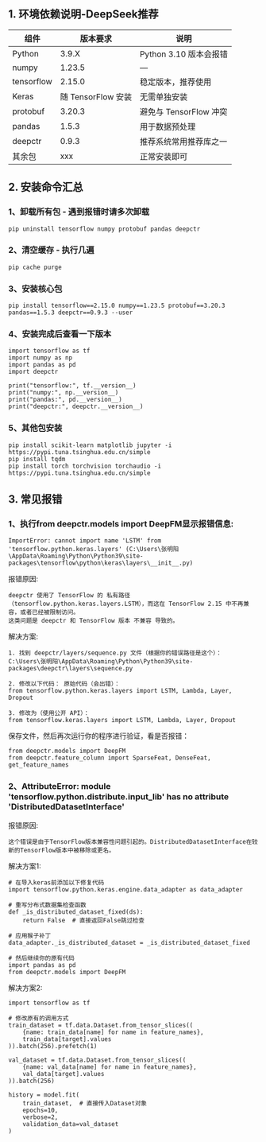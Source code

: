 ## 1. 环境依赖说明-DeepSeek推荐
| 组件           | 版本要求       | 说明                        |
|----------------|----------------|-----------------------------|
| Python         | 3.9.X            | Python 3.10 版本会报错       |
| numpy          | 1.23.5         | —                           |
| tensorflow     | 2.15.0         | 稳定版本，推荐使用          |
| Keras          | 随 TensorFlow 安装 | 无需单独安装               |
| protobuf       | 3.20.3         | 避免与 TensorFlow 冲突     |
| pandas         | 1.5.3          | 用于数据预处理              |
| deepctr        | 0.9.3          | 推荐系统常用推荐库之一      |
| 其余包          |xxx          | 正常安装即可       |


## 2. 安装命令汇总
### 1、卸载所有包 - 遇到报错时请多次卸载
 `````
pip uninstall tensorflow numpy protobuf pandas deepctr
`````
### 2、清空缓存 - 执行几遍
 `````
pip cache purge
`````

### 3、安装核心包
 `````
pip install tensorflow==2.15.0 numpy==1.23.5 protobuf==3.20.3 pandas==1.5.3 deepctr==0.9.3 --user
`````

### 4、安装完成后查看一下版本
 `````
import tensorflow as tf
import numpy as np
import pandas as pd
import deepctr

print("tensorflow:", tf.__version__)
print("numpy:", np.__version__)
print("pandas:", pd.__version__)
print("deepctr:", deepctr.__version__)
`````

### 5、其他包安装
`````
pip install scikit-learn matplotlib jupyter -i https://pypi.tuna.tsinghua.edu.cn/simple
pip install tqdm
pip install torch torchvision torchaudio -i https://pypi.tuna.tsinghua.edu.cn/simple
`````

## 3. 常见报错
### 1、执行from deepctr.models import DeepFM显示报错信息:
`````
ImportError: cannot import name 'LSTM' from 'tensorflow.python.keras.layers' (C:\Users\张明阳\AppData\Roaming\Python\Python39\site-packages\tensorflow\python\keras\layers\__init__.py)
`````
报错原因:
`````
deepctr 使用了 TensorFlow 的 私有路径（tensorflow.python.keras.layers.LSTM），而这在 TensorFlow 2.15 中不再兼容，或者已经被限制访问。
这类问题是 deepctr 和 TensorFlow 版本 不兼容 导致的。
`````
解决方案:
`````
1. 找到 deepctr/layers/sequence.py 文件（根据你的错误路径是这个）：
C:\Users\张明阳\AppData\Roaming\Python\Python39\site-packages\deepctr\layers\sequence.py

2. 修改以下代码： 原始代码（会出错）：
from tensorflow.python.keras.layers import LSTM, Lambda, Layer, Dropout

3. 修改为（使用公开 API）：
from tensorflow.keras.layers import LSTM, Lambda, Layer, Dropout
`````
保存文件，然后再次运行你的程序进行验证，看是否报错：
`````
from deepctr.models import DeepFM
from deepctr.feature_column import SparseFeat, DenseFeat, get_feature_names
`````

### 2、AttributeError: module 'tensorflow.python.distribute.input_lib' has no attribute 'DistributedDatasetInterface'

报错原因:
`````
这个错误是由于TensorFlow版本兼容性问题引起的。DistributedDatasetInterface在较新的TensorFlow版本中被移除或更名。
`````
解决方案1:
`````
# 在导入keras前添加以下修复代码
import tensorflow.python.keras.engine.data_adapter as data_adapter

# 重写分布式数据集检查函数
def _is_distributed_dataset_fixed(ds):
    return False  # 直接返回False跳过检查

# 应用猴子补丁
data_adapter._is_distributed_dataset = _is_distributed_dataset_fixed

# 然后继续你的原有代码
import pandas as pd
from deepctr.models import DeepFM
`````

解决方案2:
`````
import tensorflow as tf

# 修改原有的调用方式
train_dataset = tf.data.Dataset.from_tensor_slices((
    {name: train_data[name] for name in feature_names},
    train_data[target].values
)).batch(256).prefetch(1)

val_dataset = tf.data.Dataset.from_tensor_slices((
    {name: val_data[name] for name in feature_names},
    val_data[target].values
)).batch(256)

history = model.fit(
    train_dataset,  # 直接传入Dataset对象
    epochs=10, 
    verbose=2,
    validation_data=val_dataset
)
`````